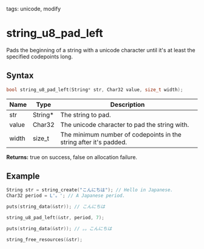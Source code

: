 tags: unicode, modify

# string_u8_pad_left

Pads the beginning of a string with a unicode character until it's at least the specified codepoints long.

## Syntax

```c
bool string_u8_pad_left(String* str, Char32 value, size_t width);
```

| Name | Type | Description |
| --- | --- | --- |
| str | String* | The string to pad. |
| value | Char32 | The unicode character to pad the string with. |
| width | size_t | The minimum number of codepoints in the string after it's padded. |

**Returns:** true on success, false on allocation failure.

## Example

```c
String str = string_create("こんにちは"); // Hello in Japanese.
Char32 period = L'。'; // A Japanese period.

puts(string_data(&str)); // こんにちは

string_u8_pad_left(&str, period, 7);

puts(string_data(&str)); // 。。こんにちは

string_free_resources(&str);
```